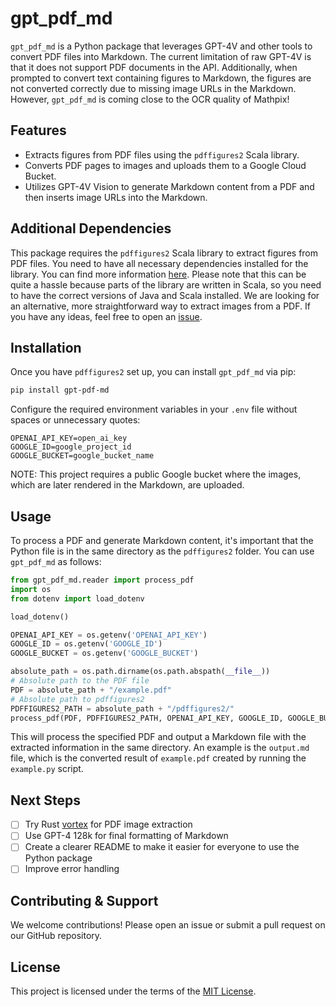 # gpt_pdf_md

`gpt_pdf_md` is a Python package that leverages GPT-4V and other tools to convert PDF files into Markdown. The current limitation of raw GPT-4V is that it does not support PDF documents in the API. Additionally, when prompted to convert text containing figures to Markdown, the figures are not converted correctly due to missing image URLs in the Markdown. However, `gpt_pdf_md` is coming close to the OCR quality of Mathpix!

## Features

- Extracts figures from PDF files using the `pdffigures2` Scala library.
- Converts PDF pages to images and uploads them to a Google Cloud Bucket.
- Utilizes GPT-4V Vision to generate Markdown content from a PDF and then inserts image URLs into the Markdown.

## Additional Dependencies

This package requires the `pdffigures2` Scala library to extract figures from PDF files. You need to have all necessary dependencies installed for the library. You can find more information [here](https://github.com/allenai/pdffigures2). Please note that this can be quite a hassle because parts of the library are written in Scala, so you need to have the correct versions of Java and Scala installed. We are looking for an alternative, more straightforward way to extract images from a PDF. If you have any ideas, feel free to open an [issue](https://github.com/yachty66/gpt_pdf_md/issues).

## Installation

Once you have `pdffigures2` set up, you can install `gpt_pdf_md` via pip:

```bash
pip install gpt-pdf-md
```

Configure the required environment variables in your `.env` file without spaces or unnecessary quotes:

```env
OPENAI_API_KEY=open_ai_key
GOOGLE_ID=google_project_id
GOOGLE_BUCKET=google_bucket_name
```

NOTE: This project requires a public Google bucket where the images, which are later rendered in the Markdown, are uploaded.

## Usage

To process a PDF and generate Markdown content, it's important that the Python file is in the same directory as the `pdffigures2` folder. You can use `gpt_pdf_md` as follows:

```python
from gpt_pdf_md.reader import process_pdf
import os
from dotenv import load_dotenv

load_dotenv()

OPENAI_API_KEY = os.getenv('OPENAI_API_KEY')
GOOGLE_ID = os.getenv('GOOGLE_ID')
GOOGLE_BUCKET = os.getenv('GOOGLE_BUCKET')

absolute_path = os.path.dirname(os.path.abspath(__file__))
# Absolute path to the PDF file
PDF = absolute_path + "/example.pdf"
# Absolute path to pdffigures2
PDFFIGURES2_PATH = absolute_path + "/pdffigures2/"
process_pdf(PDF, PDFFIGURES2_PATH, OPENAI_API_KEY, GOOGLE_ID, GOOGLE_BUCKET)
```

This will process the specified PDF and output a Markdown file with the extracted information in the same directory. An example is the `output.md` file, which is the converted result of `example.pdf` created by running the `example.py` script.

## Next Steps

- [ ] Try Rust [vortex](https://github.com/omkar-mohanty/vortex) for PDF image extraction
- [ ] Use GPT-4 128k for final formatting of Markdown
- [ ] Create a clearer README to make it easier for everyone to use the Python package
- [ ] Improve error handling

## Contributing & Support

We welcome contributions! Please open an issue or submit a pull request on our GitHub repository.

## License

This project is licensed under the terms of the [MIT License](gpt_pdf_md/LICENSE).